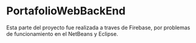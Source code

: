 # PortafolioWebBackEnd

Esta parte del proyecto fue realizada a traves de Firebase, por problemas de funcionamiento en el NetBeans y Eclipse. 